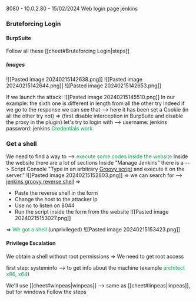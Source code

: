 8080 - 10.0.2.80 -  15/02/2024
Web login page jenkins


### Bruteforcing Login
#### BurpSuite
Follow all these [[cheet#Bruteforcing Login|steps]]
##### Images
![[Pasted image 20240215142638.png]]
![[Pasted image 20240215142644.png]]
![[Pasted image 20240215142653.png]]


If we launch the attack:
![[Pasted image 20240215145510.png]]
In our example:
the sixth one is different in length from all the other try
Indeed if we go to the response we can see that -->  here it has been set a Cookie
                                          (in all the other try not)
=>
(first disable interception in BurpSuite and disable the proxy in the plugin)
let's try to login with -->  username: jenkins password: jenkins
<span style="color:#00b050">Credentials work</span>

### Get a shell
We need to find a way to -->  <span style="color:#00b050">execute some codes inside the website</span>
Inside the website there are a lot of sections
Inside "Manage Jenkins" there is a -->  Script Console
                                "Type in an arbitrary [Groovy script](http://www.groovy-lang.org) and execute it on the server."
![[Pasted image 20240215152803.png]]
=>
we can search for -->  [jenkins groovy reverse shell](https://gist.github.com/frohoff/fed1ffaab9b9beeb1c76)
=>
- Paste the reverse shell in the form
- Change the host to the attacker ip
- Use nc to listen on 8044
- Run the script inside the form from the website
![[Pasted image 20240215153027.png]]

=>
<span style="color:#00b050">We got a shell </span>   (unprivileged)
![[Pasted image 20240215153423.png]]

#### Privilege Escalation
We obtain a shell without root permissions
=>
We need to get root access

first step: 
systeminfo  -->  to get info about the machine (example <span style="color:#00b050">architect x86, x64</span>)

We'll use [[cheet#winpeas|winpeas]] -->  same as [[cheet#linpeas|linpeas]], but for windows
Follow the steps
